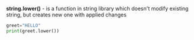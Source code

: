 


  
**string.lower()** - is a function in string library which doesn't modify existing string, but creates new one with applied changes  
  

```python
greet="HELLO"  
print(greet.lower())
```

